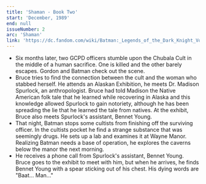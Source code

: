 ```yaml
---
title: 'Shaman - Book Two'
start: 'December, 1989'
end: null
issueNumber: 2
arc: 'Shaman'
link: 'https://dc.fandom.com/wiki/Batman:_Legends_of_the_Dark_Knight_Vol_1_2'
---
```


- Six months later, two GCPD officers stumble upon the Chubala Cult in the middle of a human sacrifice. One is killed and the other barely escapes. Gordon and Batman check out the scene.
- Bruce tries to find the connection between the cult and the woman who stabbed herself. He attends an Alaskan Exhibition, he meets Dr. Madison Spurlock, an anthropologist. Bruce had told Madison the Native American folk tale that he learned while recovering in Alaska and this knowledge allowed Spurlock to gain notoriety, although he has been spreading the lie that he learned the tale from natives. At the exhibit, Bruce also meets Spurlock's assistant, Bennet Young.
- That night, Batman stops some cultists from finishing off the surviving officer. In the cultists pocket he find a strange substance that was seemingly drugs. He sets up a lab and examines it at Wayne Manor. Realizing Batman needs a base of operation, he explores the caverns below the manor the next morning.
- He receives a phone call from Spurlock's assistant, Bennet Young. Bruce goes to the exhibit to meet with him, but when he arrives, he finds Bennet Young with a spear sticking out of his chest. His dying words are "Baat... Man..."
